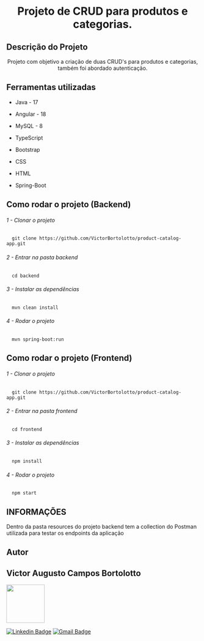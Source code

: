 <h1 align="center">Projeto de CRUD para produtos e categorias.</h1>

## Descrição do Projeto

<p align="center">Projeto com objetivo a criação de duas CRUD's para produtos e categorias, também foi abordado autenticação.</p>

## Ferramentas utilizadas

<ul>
  <li><p>Java - 17</p></li>
  <li><p>Angular - 18</p></li>
  <li><p>MySQL - 8</p></li>
  <li><p>TypeScript</p></li>
  <li><p>Bootstrap</p></li>
  <li><p>CSS</p></li>
  <li><p>HTML</p></li>
  <li><p>Spring-Boot</p></li>
</ul>

## Como rodar o projeto (Backend)

<h6><p>1 - Clonar o projeto</p></h6>

```
  git clone https://github.com/VictorBortolotto/product-catalog-app.git
```

<h6><p>2 - Entrar na pasta backend</p></h6>

```
  cd backend
```

<h6><p>3 - Instalar as dependências</p></h6>

```
  mvn clean install
```

<h6><p>4 - Rodar o projeto</p></h6>

```
  mvn spring-boot:run
```

## Como rodar o projeto (Frontend)

<h6><p>1 - Clonar o projeto</p></h6>

```
  git clone https://github.com/VictorBortolotto/product-catalog-app.git
```

<h6><p>2 - Entrar na pasta frontend</p></h6>

```
  cd frontend
```

<h6><p>3 - Instalar as dependências</p></h6>

```
  npm install
```

<h6><p>4 - Rodar o projeto</p></h6>

```
  npm start
```

## INFORMAÇÕES 

<p>Dentro da pasta resources do projeto backend tem a collection do Postman utilizada para testar os endpoints da aplicação</p>

<h2 align="start">Autor</h2>

<h2 style="border: none">Victor Augusto Campos Bortolotto</h2>
<img style="width: 100px; height: 100px" src="https://avatars.githubusercontent.com/u/50971139?v=4" alt=""/>

[![Linkedin Badge](https://img.shields.io/badge/-LinkedIn-blue?style=flat-square&logo=Linkedin&logoColor=white&link=https://www.linkedin.com/in/victor-augusto-campos-bortolotto/)](https://www.linkedin.com/in/victor-augusto-campos-bortolotto/) 
[![Gmail Badge](https://img.shields.io/badge/-victorcamposbortolottowork@gmail.com-c14438?style=flat-square&logo=Gmail&logoColor=white&link=mailto:victorcamposbortolottowork@gmail.com)](mailto:victorcamposbortolottowork@gmail.com)
